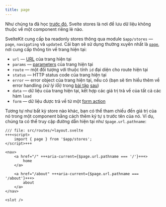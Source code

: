```yaml
---
title: page
---
```


Như chúng ta đã học [trước đó](writable-stores), Svelte stores là nơi để lưu dữ liệu không thuộc về một component riêng lẻ nào.

SvelteKit cung cấp ba readonly stores thông qua module `$app/stores` — `page`, `navigating` và `updated`. Cái bạn sẽ sử dụng thường xuyên nhất là [`page`](https://kit.svelte.dev/docs/types#public-types-page), nơi cung cấp thông tin về trang hiện tại:

* `url` — [URL](https://developer.mozilla.org/en-US/docs/Web/API/URL) của trang hiện tại
* `params` — [parameters](params) của trang hiện tại
* `route` — một đối tượng với thuộc tính `id` đại diện cho route hiện tại
* `status` — HTTP status code của trang hiện tại
* `error` — error object của trang hiện tại, nếu có (bạn sẽ tìm hiểu thêm về error handling _(xử lý lỗi)_ trong [bài tập](handleerror) [sau](error-basics))
* `data` —  dữ liệu của trang hiện tại, kết hợp các giá trị trả về của tất cả các hàm `load`
* `form` — dữ liệu được trả về từ một [form action](the-form-element)

Tương tự như bất kỳ store nào khác, bạn có thể tham chiếu đến giá trị của nó trong một component bằng cách thêm ký tự `$` trước tên của nó. Ví dụ, chúng ta có thể truy cập đường dẫn hiện tại như `$page.url.pathname`:

```svelte
/// file: src/routes/+layout.svelte
+++<script>
	import { page } from '$app/stores';
</script>+++

<nav>
	<a href="/" +++aria-current={$page.url.pathname === '/'}+++>
		home
	</a>

	<a href="/about" +++aria-current={$page.url.pathname === '/about'}+++>
		about
	</a>
</nav>

<slot />
```
